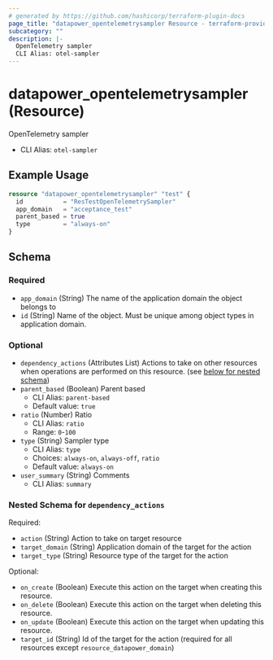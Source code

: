 ```yaml
---
# generated by https://github.com/hashicorp/terraform-plugin-docs
page_title: "datapower_opentelemetrysampler Resource - terraform-provider-datapower"
subcategory: ""
description: |-
  OpenTelemetry sampler
  CLI Alias: otel-sampler
---
```


# datapower_opentelemetrysampler (Resource)

OpenTelemetry sampler
  - CLI Alias: `otel-sampler`

## Example Usage

```terraform
resource "datapower_opentelemetrysampler" "test" {
  id           = "ResTestOpenTelemetrySampler"
  app_domain   = "acceptance_test"
  parent_based = true
  type         = "always-on"
}
```

<!-- schema generated by tfplugindocs -->
## Schema

### Required

- `app_domain` (String) The name of the application domain the object belongs to
- `id` (String) Name of the object. Must be unique among object types in application domain.

### Optional

- `dependency_actions` (Attributes List) Actions to take on other resources when operations are performed on this resource. (see [below for nested schema](#nestedatt--dependency_actions))
- `parent_based` (Boolean) Parent based
  - CLI Alias: `parent-based`
  - Default value: `true`
- `ratio` (Number) Ratio
  - CLI Alias: `ratio`
  - Range: `0`-`100`
- `type` (String) Sampler type
  - CLI Alias: `type`
  - Choices: `always-on`, `always-off`, `ratio`
  - Default value: `always-on`
- `user_summary` (String) Comments
  - CLI Alias: `summary`

<a id="nestedatt--dependency_actions"></a>
### Nested Schema for `dependency_actions`

Required:

- `action` (String) Action to take on target resource
- `target_domain` (String) Application domain of the target for the action
- `target_type` (String) Resource type of the target for the action

Optional:

- `on_create` (Boolean) Execute this action on the target when creating this resource.
- `on_delete` (Boolean) Execute this action on the target when deleting this resource.
- `on_update` (Boolean) Execute this action on the target when updating this resource.
- `target_id` (String) Id of the target for the action (required for all resources except `resource_datapower_domain`)
